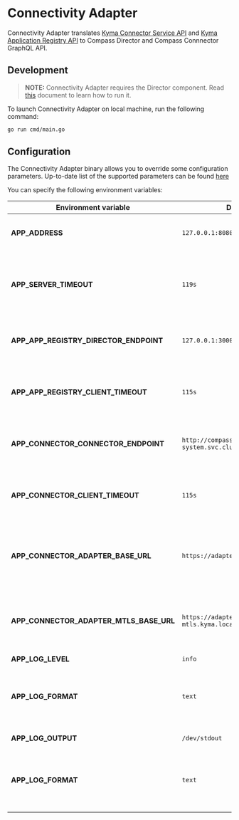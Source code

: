 # Connectivity Adapter

Connectivity Adapter translates [Kyma Connector Service API](https://kyma-project.io/docs/main/components/application-connector/specifications/connectorapi/)
and [Kyma Application Registry API](https://kyma-project.io/docs/main/components/application-connector/specifications/metadataapi/)
to Compass Director and Compass Connnector GraphQL API.

## Development

> **NOTE:** Connectivity Adapter requires the Director component. Read [this](../director/README.md) document to learn how to run it.

To launch Connectivity Adapter on local machine, run the following command:

```bash
go run cmd/main.go
```

## Configuration

The Connectivity Adapter binary allows you to override some configuration parameters. 
Up-to-date list of the supported parameters can be found [here](https://github.com/kyma-incubator/compass/blob/75aff5226d4a105f4f04608416c8fa9a722d3534/components/connectivity-adapter/cmd/main.go#L24)

You can specify the following environment variables:

| Environment variable                    | Default value                                                                    | Description                                                                 |                                                                             
| ----------------------------------------| ---------------------------------------------------------------------------------| --------------------------------------------------------------------------- |
| **APP_ADDRESS**                         | `127.0.0.1:8080`                                                                 | Address and port for the service to listen on                               |                                                                             |
| **APP_SERVER_TIMEOUT**                  | `119s`                                                                           | The timeout used for incoming calls to the connectivity adapter server      |
| **APP_APP_REGISTRY_DIRECTOR_ENDPOINT**  | `127.0.0.1:3000/graphql`                                                         | GraphQL endpoint of the running Director component                          |                      
| **APP_APP_REGISTRY_CLIENT_TIMEOUT**     | `115s`                                                                           | Client timeout for calls to the running Director component                  |
| **APP_CONNECTOR_CONNECTOR_ENDPOINT**    | `http://compass-connector.compass-system.svc.cluster.local:3000/graphql`         | GraphQL endpoint of the running Connector component                         |
| **APP_CONNECTOR_CLIENT_TIMEOUT**        | `115s`                                                                           | Client timeout for calls to the running Connector component                 |
| **APP_CONNECTOR_ADAPTER_BASE_URL**      | `https://adapter-gateway.kyma.local`                                             | Token secured endpoint of the Connectivity Adapter component                |
| **APP_CONNECTOR_ADAPTER_MTLS_BASE_URL** | `https://adapter-gateway-mtls.kyma.local`                                        | Certificate secured endpoint of the Connectivity Adapter component          |
| **APP_LOG_LEVEL**                       | `info`                                                                           | Log level                                                                   |
| **APP_LOG_FORMAT**                      | `text`                                                                           | Format of the written logs. Supported values are `text` and `kibana`        |
| **APP_LOG_OUTPUT**                      | `/dev/stdout`                                                                    | Log output location                                                         |
| **APP_LOG_FORMAT**                      | `text`                                                                           | Format of the written logs. Supported values are `text` and `kibana`        |

